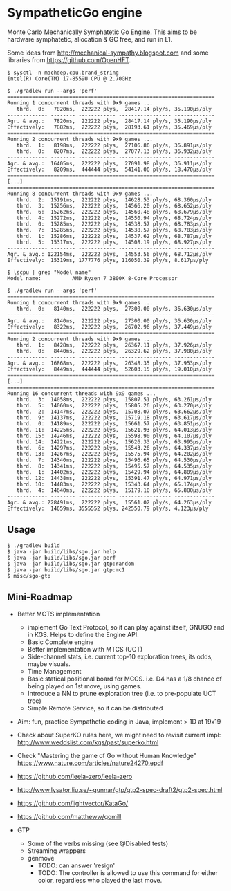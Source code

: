 # SympatheticGo engine

Monte Carlo Mechanically Symphatetic Go Engine.
This aims to be hardware symphatetic, allocation & GC free, and run in L1.

Some ideas from http://mechanical-sympathy.blogspot.com and some libraries from https://github.com/OpenHFT.

```
$ sysctl -n machdep.cpu.brand_string
Intel(R) Core(TM) i7-8559U CPU @ 2.70GHz

$ ./gradlew run --args 'perf'
===================================================================
Running 1 concurrent threads with 9x9 games ...
   thrd.  0:   7820ms,  222222 plys,  28417.14 ply/s, 35.190μs/ply
------------- -------- ------------ ----------------- -------------
Agr. & avg.:   7820ms,  222222 plys,  28417.14 ply/s, 35.190μs/ply
Effectively:   7882ms,  222222 plys,  28193.61 ply/s, 35.469μs/ply
===================================================================
Running 2 concurrent threads with 9x9 games ...
   thrd.  1:   8198ms,  222222 plys,  27106.86 ply/s, 36.891μs/ply
   thrd.  0:   8207ms,  222222 plys,  27077.13 ply/s, 36.932μs/ply
------------- -------- ------------ ----------------- -------------
Agr. & avg.:  16405ms,  222222 plys,  27091.98 ply/s, 36.911μs/ply
Effectively:   8209ms,  444444 plys,  54141.06 ply/s, 18.470μs/ply
===================================================================
[...]
===================================================================
Running 8 concurrent threads with 9x9 games ...
   thrd.  2:  15191ms,  222222 plys,  14628.53 ply/s, 68.360μs/ply
   thrd.  3:  15256ms,  222222 plys,  14566.20 ply/s, 68.652μs/ply
   thrd.  6:  15262ms,  222222 plys,  14560.48 ply/s, 68.679μs/ply
   thrd.  4:  15272ms,  222222 plys,  14550.94 ply/s, 68.724μs/ply
   thrd.  0:  15285ms,  222222 plys,  14538.57 ply/s, 68.783μs/ply
   thrd.  7:  15285ms,  222222 plys,  14538.57 ply/s, 68.783μs/ply
   thrd.  1:  15286ms,  222222 plys,  14537.62 ply/s, 68.787μs/ply
   thrd.  5:  15317ms,  222222 plys,  14508.19 ply/s, 68.927μs/ply
------------- -------- ------------ ----------------- -------------
Agr. & avg.: 122154ms,  222222 plys,  14553.56 ply/s, 68.712μs/ply
Effectively:  15319ms, 1777776 plys, 116050.39 ply/s, 8.617μs/ply
```

```
$ lscpu | grep "Model name"
Model name:          AMD Ryzen 7 3800X 8-Core Processor

$ ./gradlew run --args 'perf'
===================================================================
Running 1 concurrent threads with 9x9 games ...
   thrd.  0:   8140ms,  222222 plys,  27300.00 ply/s, 36.630μs/ply
------------- -------- ------------ ----------------- -------------
Agr. & avg.:   8140ms,  222222 plys,  27300.00 ply/s, 36.630μs/ply
Effectively:   8322ms,  222222 plys,  26702.96 ply/s, 37.449μs/ply
===================================================================
Running 2 concurrent threads with 9x9 games ...
   thrd.  1:   8428ms,  222222 plys,  26367.11 ply/s, 37.926μs/ply
   thrd.  0:   8440ms,  222222 plys,  26329.62 ply/s, 37.980μs/ply
------------- -------- ------------ ----------------- -------------
Agr. & avg.:  16868ms,  222222 plys,  26348.35 ply/s, 37.953μs/ply
Effectively:   8449ms,  444444 plys,  52603.15 ply/s, 19.010μs/ply
===================================================================
[...]
===================================================================
Running 16 concurrent threads with 9x9 games ...
   thrd.  3:  14058ms,  222222 plys,  15807.51 ply/s, 63.261μs/ply
   thrd.  5:  14060ms,  222222 plys,  15805.26 ply/s, 63.270μs/ply
   thrd.  2:  14147ms,  222222 plys,  15708.07 ply/s, 63.662μs/ply
   thrd.  9:  14137ms,  222222 plys,  15719.18 ply/s, 63.617μs/ply
   thrd.  0:  14189ms,  222222 plys,  15661.57 ply/s, 63.851μs/ply
   thrd. 11:  14225ms,  222222 plys,  15621.93 ply/s, 64.013μs/ply
   thrd. 15:  14246ms,  222222 plys,  15598.90 ply/s, 64.107μs/ply
   thrd. 14:  14221ms,  222222 plys,  15626.33 ply/s, 63.995μs/ply
   thrd.  6:  14297ms,  222222 plys,  15543.26 ply/s, 64.337μs/ply
   thrd. 13:  14267ms,  222222 plys,  15575.94 ply/s, 64.202μs/ply
   thrd.  7:  14340ms,  222222 plys,  15496.65 ply/s, 64.530μs/ply
   thrd.  8:  14341ms,  222222 plys,  15495.57 ply/s, 64.535μs/ply
   thrd.  1:  14402ms,  222222 plys,  15429.94 ply/s, 64.809μs/ply
   thrd. 12:  14438ms,  222222 plys,  15391.47 ply/s, 64.971μs/ply
   thrd. 10:  14483ms,  222222 plys,  15343.64 ply/s, 65.174μs/ply
   thrd.  4:  14640ms,  222222 plys,  15179.10 ply/s, 65.880μs/ply
------------- -------- ------------ ----------------- -------------
Agr. & avg.: 228491ms,  222222 plys,  15561.02 ply/s, 64.263μs/ply
Effectively:  14659ms, 3555552 plys, 242550.79 ply/s, 4.123μs/ply
```

## Usage

```
$ ./gradlew build 
$ java -jar build/libs/sgo.jar help
$ java -jar build/libs/sgo.jar perf
$ java -jar build/libs/sgo.jar gtp:random
$ java -jar build/libs/sgo.jar gtp:mc1
$ misc/sgo-gtp
```


## Mini-Roadmap 
- Better MCTS implementation
  - implement Go Text Protocol, so it can play against itself, GNUGO and in KGS. Helps to define the Engine API.
  - Basic Complete engine
  - Better implementation with MTCS (UCT)
  - Side-channel stats, i.e. current top-10 exploration trees, its odds, maybe visuals.
  - Time Management
  - Basic statical positional board for MCCS. i.e. D4 has a 1/8 chance of being played on 1st move, using games.
  - Introduce a NN to prune exploration tree (i.e. to pre-populate UCT tree) 
  - Simple Remote Service, so it can be distributed

- Aim: fun, practice Sympathetic coding in Java, implement > 1D at 19x19 

- Check about SuperKO rules here, we might need to revisit current impl: http://www.weddslist.com/kgs/past/superko.html
- Check "Mastering the game of Go without Human Knowledge" https://www.nature.com/articles/nature24270.epdf
- https://github.com/leela-zero/leela-zero
- http://www.lysator.liu.se/~gunnar/gtp/gtp2-spec-draft2/gtp2-spec.html
- https://github.com/lightvector/KataGo/
- https://github.com/mattheww/gomill

- GTP
  - Some of the verbs missing (see @Disabled tests)
  - Streaming wrappers
  - genmove 
    - TODO: can answer 'resign'
    - TODO: The controller is allowed to use this command for either color, regardless who played the last move.
  